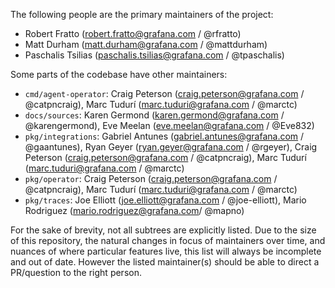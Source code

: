 The following people are the primary maintainers of the project:

* Robert Fratto (<robert.fratto@grafana.com> / @rfratto)
* Matt Durham (<matt.durham@grafana.com> / @mattdurham)
* Paschalis Tsilias (<paschalis.tsilias@grafana.com> / @tpaschalis)

Some parts of the codebase have other maintainers:

* `cmd/agent-operator`: Craig Peterson (<craig.peterson@grafana.com> / @catpncraig), Marc Tudurí (<marc.tuduri@grafana.com> / @marctc)
* `docs/sources`: Karen Germond (karen.germond@grafana.com / @karengermond), Eve Meelan (eve.meelan@grafana.com / @Eve832)
* `pkg/integrations`: Gabriel Antunes (<gabriel.antunes@grafana.com> / @gaantunes), Ryan Geyer (<ryan.geyer@grafana.com> / @rgeyer), Craig Peterson (<craig.peterson@grafana.com> / @catpncraig), Marc Tudurí (<marc.tuduri@grafana.com> / @marctc)
* `pkg/operator`: Craig Peterson (<craig.peterson@grafana.com> / @catpncraig), Marc Tudurí (<marc.tuduri@grafana.com> / @marctc)
* `pkg/traces`: Joe Elliott (<joe.elliott@grafana.com> / @joe-elliott), Mario Rodriguez (<mario.rodriguez@grafana.com>/ @mapno)

For the sake of brevity, not all subtrees are explicitly listed. Due to the
size of this repository, the natural changes in focus of maintainers over time,
and nuances of where particular features live, this list will always be
incomplete and out of date. However the listed maintainer(s) should be able to
direct a PR/question to the right person.
